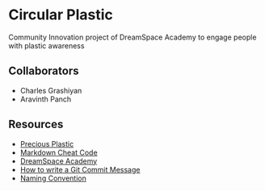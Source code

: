 # Circular Plastic
Community Innovation project of DreamSpace Academy to engage people with plastic awareness

## Collaborators
- Charles Grashiyan
- Aravinth Panch

## Resources
- [Precious Plastic](https://preciousplastic.com)
- [Markdown Cheat Code](https://www.markdownguide.org/cheat-sheet/)
- [DreamSpace Academy](http://dreamspace.academy)
- [How to write a Git Commit Message](https://chris.beams.io/posts/git-commit/)
- [Naming Convention](https://medium.com/better-programming/string-case-styles-camel-pascal-snake-and-kebab-case-981407998841)
